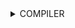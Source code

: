<details>

<summary>COMPILER</summary>
Quy trình dịch là quá trình chuyển đổi từ ngôn ngữ bậc cao sang ngôn ngữ máy để máy tính có thể hiểu và thực thi. Ngôn ngữ lập trình C là một ngôn ngữ dạng biên dịch. Chương trình được viết bằng C muốn chạy được trên máy tính phải trải qua một quá trình biên dịch để chuyển đổi từ dạng mã nguồn sang chương trình dạng mã thực thi. Quá trình được chia ra làm 4 giai đoạn chính:
  
- Giai đoàn tiền xử lý (Pre-processor)
- Giai đoạn dịch ngôn ngữ bậc cao sang Asembly (Compiler)
- Giai đoạn dịch Asembly sang ngôn ngữ máy (Asember)
- Giai đoạn liên kết (Linker)
  
  ![Screenshot 2023-06-11 115314](https://github.com/anhkhoa15159357/EmbeddedT6/assets/136165537/4351c0fe-bc92-4ac5-8ba7-5d3851494c43)
  
  CHI TIẾT TỪNG QUÁ TRÌNH
  
  1. Giai đoàn tiền xử lý (Pre-processor)
  - file (.c .h .hpp .cpp) --> file (.i) (preprocessed source)
  - Nhận mã nguồn, các thư viện được include trong main.c được thêm vào, xóa bỏ comment
  - Cú pháp: gcc -E main.c -o main.i
  
  2. Giai đoạn dịch ngôn ngữ bậc cao sang Asembly (Compiler)
  - file (.i) --> (.s) (Assembly code)
  - Dich ngôn ngữ bậc cao sang ngôn ngữ Assembly (một ngôn ngữ bậc thấp gần với tập lệnh của bộ vi xử lý) và mỗi vi điều khiển sẽ có cách code Assembly khác nhau.
  - Cú pháp: gcc main.i -S -o main.s
  
  3. Giai đoạn dịch asembly sang ngôn ngữ máy (Asember)
  - file (.s) --> (.o/ .obj)
  - Dịch chương trình sang mã máy (0 & 1), tạo ra các file hệ thống 
  - Cú pháp: gcc -c main.s -o main.o
  
  4. Giai đoạn liên kết (Linker)
  - file (.o) --> (.exe) (executable)
  - Trong giai đoạn này mã máy của một chương trình dịch từ nhiều nguồn (file .c hoặc file thư viện .lib) được liên kết lại với nhau để tạo thành chương trình đích duy nhất
  
